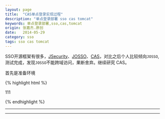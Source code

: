 ```yaml
---
layout: page
title:  "CAS单点登录实现过程"
description: "单点登录部署 sso cas tomcat"
keywords: 单点登录部署,sso,cas,tomcat
origin: 张嘉杰.原创
date:   2014-05-29
category: sso
tags: sso cas tomcat
---
```

SSO开源框架有很多，[JSecurity]、[JOSSO]、[CAS]，对比之后个人比较倾向`JOSSO`,测试完成，发现`JOSSO`不能跨域访问，果断舍弃。继续研究 CAS。
<!--more-->
首先是准备环境  

{% highlight html %}

111
	
{% endhighlight %}

-----------------------

[JSecurity]: http://www.jsecurity.org/
[JOSSO]: http://www.josso.org/
[CAS]: http://www.jasig.org/
-----------------------